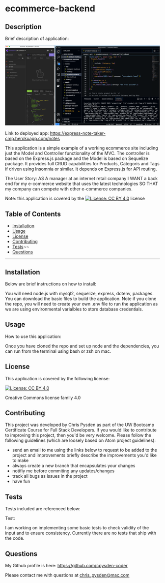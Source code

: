 # ecommerce-backend

## Description ##

Brief description of application:

![Screenshot](./images/ecommerce-backend-screenshot.png)

Link to deployed app: <https://express-note-taker-cmp.herokuapp.com/notes>

This application is a simple example of a working ecommerce site including just the Model and Controller functionality of the MVC. The controller is based on the Express.js package and the Model is based on Sequelize package. It provides full CRUD capabilities for Products, Categoris and Tags if driven using Insomnia or similar. It depends on Express.js for API routing.

The User Story:
AS A manager at an internet retail company
I WANT a back end for my e-commerce website that uses the latest technologies
SO THAT my company can compete with other e-commerce companies.

Note: this application is covered by the [![License: CC BY 4.0](https://img.shields.io/badge/License-CC%20BY%204.0-lightgrey.svg)](https://creativecommons.org/licenses/by/4.0/) license

## Table of Contents ##

* [Installation](#installation)
* [Usage](#usage)
* [License](#license)
* [Contributing](#contributing)
* [Tests](#tests)¬¬
* [Questions](#questions)

- - -

## Installation ##
Below are brief instructions on how to install:

You will need node.js with mysql2, sequelize, express, dotenv, packages. You can download the basic files to build the application. 
Note if you clone the repo, you will need to create your own .env file to run the application as we are using environmental varialbles to store database credentials.

## Usage ##
How to use this application: 

Once you have cloned the repo and set up node and the dependencies, you can run from the terminal using bash or zsh on mac. 

## License ##
This application is covered by the following license: 

[![License: CC BY 4.0](https://img.shields.io/badge/License-CC%20BY%204.0-lightgrey.svg)](https://creativecommons.org/licenses/by/4.0/)

Creative Commons license family 4.0

## Contributing ##
This project was developed by Chris Pysden as part of the UW Bootcamp Certificate Course for Full Stack Developers. If you would like to contribute to improving this project, then you'd be very welcome. Please follow the following guidelines (which are loosely based on Atom project guidelines):

* send an email to me using the links below to request to be added to the project and improvements briefly describe the improvements you'd like to make
* always create a new branch that encapsulates your changes
* notifiy me before commiting any updates/changes
* track all bugs as issues in the project
* have fun

## Tests ##
Tests included are referenced below:

Test:  

I am working on implementing some basic tests to check validity of the input and to ensure consistency. Currently there are no tests that ship with the code.

## Questions ##

My Github profile is here: <https://github.com/cpysden-coder>

Please contact me with questions at <chris_pysden@mac.com>
